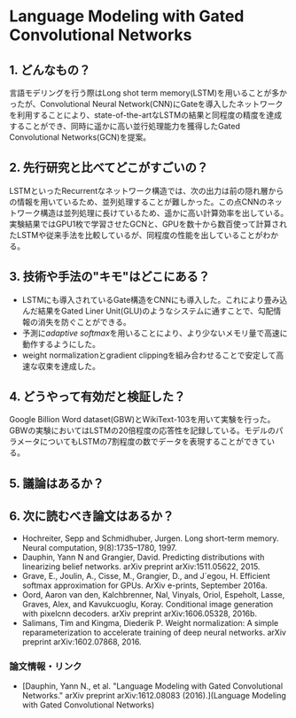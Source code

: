# Language Modeling with Gated Convolutional Networks

## 1. どんなもの？

言語モデリングを行う際はLong shot term memory(LSTM)を用いることが多かったが、Convolutional Neural Network(CNN)にGateを導入したネットワークを利用することにより、state-of-the-artなLSTMの結果と同程度の精度を達成することができ、同時に遥かに高い並行処理能力を獲得したGated Convolutional Networks(GCN)を提案。

## 2. 先行研究と比べてどこがすごいの？

LSTMといったRecurrentなネットワーク構造では、次の出力は前の隠れ層からの情報を用いているため、並列処理することが難しかった。この点CNNのネットワーク構造は並列処理に長けているため、遥かに高い計算効率を出している。実験結果ではGPU1枚で学習させたGCNと、GPUを数十から数百使って計算されたLSTMや従来手法を比較しているが、同程度の性能を出していることがわかる。

## 3. 技術や手法の"キモ"はどこにある？

* LSTMにも導入されているGate構造をCNNにも導入した。これにより畳み込んだ結果をGated Liner Unit(GLU)のようなシステムに通すことで、勾配情報の消失を防ぐことができる。
* 予測に*adaptive softmax*を用いることにより、より少ないメモリ量で高速に動作するようにした。
* weight normalizationとgradient clippingを組み合わせることで安定して高速な収束を達成した。
  
## 4. どうやって有効だと検証した？

Google Billion Word dataset(GBW)とWikiText-103を用いて実験を行った。GBWの実験においてはLSTMの20倍程度の応答性を記録している。モデルのパラメータについてもLSTMの7割程度の数でデータを表現することができている。

## 5. 議論はあるか？



## 6. 次に読むべき論文はあるか？

* Hochreiter, Sepp and Schmidhuber, Jurgen. Long short-term memory. Neural computation, 9(8):1735–1780, 1997.
* Dauphin, Yann N and Grangier, David. Predicting distributions with linearizing belief networks. arXiv preprint arXiv:1511.05622, 2015.
* Grave, E., Joulin, A., Cisse, M., Grangier, D., and J´egou, H. Efficient softmax approximation for GPUs. ArXiv e-prints, September 2016a.
* Oord, Aaron van den, Kalchbrenner, Nal, Vinyals, Oriol, Espeholt, Lasse, Graves, Alex, and Kavukcuoglu, Koray. Conditional image generation with pixelcnn decoders. arXiv preprint arXiv:1606.05328, 2016b.
* Salimans, Tim and Kingma, Diederik P. Weight normalization: A simple reparameterization to accelerate training of deep neural networks. arXiv preprint arXiv:1602.07868, 2016.

### 論文情報・リンク

* [Dauphin, Yann N., et al. "Language Modeling with Gated Convolutional Networks." arXiv preprint arXiv:1612.08083 (2016).](Language Modeling with Gated Convolutional Networks)

